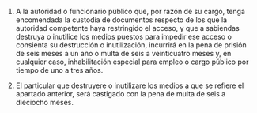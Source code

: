 1. A la autoridad o funcionario público que, por razón de su cargo, tenga encomendada la custodia de documentos respecto de los que la autoridad competente haya restringido el acceso, y que a sabiendas destruya o inutilice los medios puestos para impedir ese acceso o consienta su destrucción o inutilización, incurrirá en la pena de prisión de seis meses a un año o multa de seis a veinticuatro meses y, en cualquier caso, inhabilitación especial para empleo o cargo público por tiempo de uno a tres años.

2. El particular que destruyere o inutilizare los medios a que se refiere el apartado anterior, será castigado con la pena de multa de seis a dieciocho meses.